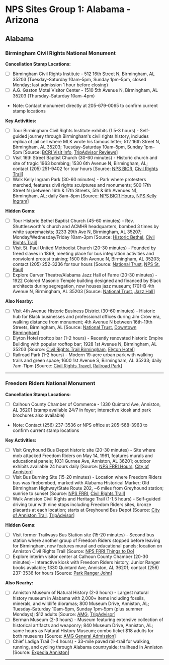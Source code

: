 # NPS Sites Group 1: Alabama - Arizona

## Alabama

### Birmingham Civil Rights National Monument

**Cancellation Stamp Locations:**
- [ ] Birmingham Civil Rights Institute - 512 16th Street N, Birmingham, AL 35203 (Tuesday–Saturday 10am–5pm, Sunday 1pm–5pm, closed Monday; last admission 1 hour before closing)
- [ ] A.G. Gaston Motel Visitor Center - 1510 5th Avenue N, Birmingham, AL 35203 (Thursday–Saturday 10am–4pm)
- Note: Contact monument directly at 205-679-0065 to confirm current stamp locations

**Key Activities:**
- [ ] Tour Birmingham Civil Rights Institute exhibits (1.5-3 hours) - Self-guided journey through Birmingham's civil rights history, includes replica of jail cell where MLK wrote his famous letter; 512 16th Street N, Birmingham, AL 35203; Tuesday–Saturday 10am–5pm, Sunday 1pm–5pm [Source: [BCRI Visit Info](https://www.bcri.org/visit-us/), [TripAdvisor Reviews](https://www.tripadvisor.com/FAQ_Answers-g30375-d106398-t4938055-About_how_long_does_it_take_to_see_the_Birmingham.html)]
- [ ] Visit 16th Street Baptist Church (30-60 minutes) - Historic church and site of tragic 1963 bombing; 1530 6th Avenue N, Birmingham, AL; contact (205) 251-9402 for tour hours [Source: [NPS BICR](https://www.nps.gov/bicr/planyourvisit/things2do.htm), [Civil Rights Trail](https://civilrightstrail.com/attraction/16th-street-baptist-church/)]
- [ ] Walk Kelly Ingram Park (30-60 minutes) - Park where protesters marched, features civil rights sculptures and monuments; 500 17th Street N (between 16th & 17th Streets, 5th & 6th Avenues N), Birmingham, AL; daily 8am–8pm [Source: [NPS BICR Hours](https://www.nps.gov/bicr/planyourvisit/hours.htm), [NPS Kelly Ingram](https://www.nps.gov/places/kelly-ingram-park.htm)]

**Hidden Gems:**
- [ ] Tour Historic Bethel Baptist Church (45-60 minutes) - Rev. Shuttlesworth's church and ACMHR headquarters, bombed 3 times by white supremacists; 3233 29th Ave N, Birmingham, AL 35207; Monday/Wednesday/Friday 10am-3pm [Source: [Historic Bethel](https://thehistoricbethel.org/), [Civil Rights Trail](https://civilrightstrail.com/attraction/bethel-baptist-church-birmingham/)]
- [ ] Visit St. Paul United Methodist Church (20-30 minutes) - Founded by freed slaves in 1869, meeting place for bus integration activities and nonviolent protest training; 1500 6th Avenue N, Birmingham, AL 35203; contact (205) 252-3236 for tour hours [Source: [National Trust](https://savingplaces.org/guides/explore-birmingham-civil-rights-national-monument), [NPS St. Paul](https://www.nps.gov/places/st-paul-united-methodist-church.htm)]
- [ ] Explore Carver Theatre/Alabama Jazz Hall of Fame (20-30 minutes) - 1922 Colored Masonic Temple building designed and financed by Black architects during segregation, now houses jazz museum; 1701-B 4th Avenue N, Birmingham, AL 35203 [Source: [National Trust](https://savingplaces.org/guides/explore-birmingham-civil-rights-national-monument), [Jazz Hall](https://jazzhall.com/)]

**Also Nearby:**
- [ ] Visit 4th Avenue Historic Business District (30-60 minutes) - Historic hub for Black businesses and professional offices during Jim Crow era, walking distance from monument; 4th Avenue N between 16th-19th Streets, Birmingham, AL [Source: [National Trust](https://savingplaces.org/guides/explore-birmingham-civil-rights-national-monument), [Downtown Birmingham](https://downtownbhm.com/places/historic-4th-avenue-business-district/)]
- [ ] Elyton Hotel rooftop bar (1-2 hours) - Recently renovated historic Empire Building with popular rooftop bar; 1928 1st Avenue N, Birmingham, AL 35203 [Source: [Civil Rights Trail Birmingham](https://civilrightstrail.com/destination/birmingham/), [Elyton Hotel](https://elytonhotel.com/)]
- [ ] Railroad Park (1-2 hours) - Modern 19-acre urban park with walking trails and green space; 1600 1st Avenue S, Birmingham, AL 35233; daily 7am-11pm [Source: [Civil Rights Travel](https://civilrightstravel.com/attractions-in-birmingham-alabama/), [Railroad Park](https://railroadpark.org/)]

---

### Freedom Riders National Monument

**Cancellation Stamp Locations:**
- [ ] Calhoun County Chamber of Commerce - 1330 Quintard Ave, Anniston, AL 36201 (stamp available 24/7 in foyer; interactive kiosk and park brochures also available)
- Note: Contact (256) 237-3536 or NPS office at 205-568-3963 to confirm current stamp locations

**Key Activities:**
- [ ] Visit Greyhound Bus Depot historic site (20-30 minutes) - Site where mob attacked Freedom Riders on May 14, 1961, features murals and educational panels; 1031 Gurnee Ave, Anniston, AL 36201; outdoor exhibits available 24 hours daily [Source: [NPS FRRI Hours](https://www.nps.gov/frri/planyourvisit/hours.htm), [City of Anniston](https://annistonal.gov/civil-rights-trail/greyhound-bus-station/)]
- [ ] Visit Bus Burning Site (15-20 minutes) - Location where Freedom Riders bus was firebombed, marked with Alabama Historical Marker; Old Birmingham Highway/State Route 202, ~6 miles from Greyhound station; sunrise to sunset [Source: [NPS FRRI](https://www.nps.gov/frri/planyourvisit/index.htm), [Civil Rights Trail](https://civilrightstrail.com/attraction/freedom-riders-national-monument/)]
- [ ] Walk Anniston Civil Rights and Heritage Trail (1-1.5 hours) - Self-guided driving tour with nine stops including Freedom Riders sites, bronze placards at each location; starts at Greyhound Bus Depot [Source: [City of Anniston Trail](https://annistonal.gov/civil-rights-trail/), [TripAdvisor](https://www.tripadvisor.com/Attraction_Review-g28995-d13973969-Reviews-Freedom_Riders_Park-Anniston_Alabama.html)]

**Hidden Gems:**
- [ ] Visit former Trailways Bus Station site (15-20 minutes) - Second bus station where another group of Freedom Riders stopped before leaving for Birmingham, now features mural and educational panels; location on Anniston Civil Rights Trail [Source: [NPS FRRI Things to Do](https://www.nps.gov/frri/planyourvisit/things2do.htm)]
- [ ] Explore interim visitor center at Calhoun County Chamber (20-30 minutes) - Interactive kiosk with Freedom Riders history, Junior Ranger books available; 1330 Quintard Ave, Anniston, AL 36201; contact (256) 237-3536 for hours [Source: [Park Ranger John](https://www.parkrangerjohn.com/freedom-riders-national-monument/)]

**Also Nearby:**
- [ ] Anniston Museum of Natural History (2-3 hours) - Largest natural history museum in Alabama with 2,000+ items including fossils, minerals, and wildlife dioramas; 800 Museum Drive, Anniston, AL; Tuesday-Saturday 10am-5pm, Sunday 1pm-5pm (plus summer Mondays); $12 adults [Source: [AMG](https://www.exploreamag.org/), [TripAdvisor](https://www.tripadvisor.com/Attraction_Review-g28995-d2010254-Reviews-Anniston_Museum_of_Natural_History-Anniston_Alabama.html)]
- [ ] Berman Museum (2-3 hours) - Museum featuring extensive collection of historical artifacts and weaponry; 840 Museum Drive, Anniston, AL; same hours as Natural History Museum; combo ticket $18 adults for both museums [Source: [AMG General Admission](https://www.exploreamag.org/experience/general-admission/)]
- [ ] Chief Ladiga Trail (1-4 hours) - 33-mile paved rail-trail for walking, running, and cycling through Alabama countryside; trailhead in Anniston [Source: [Expedia Anniston](https://www.expedia.com/Things-To-Do-In-Anniston.d380.Travel-Guide-Activities)]

---

